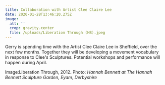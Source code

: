 ```yaml
---
title: Collaboration with Artist Clee Claire Lee
date: 2020-01-28T13:46:20.275Z
image:
  alt: ''
  crop: gravity.center
  file: /uploads/Liberation Through (HB).jpeg
---
```

Gerry is spending time with the Artist Clee Claire Lee in Sheffield, over the next few months. Together they will be developing a movement vocabulary in response to Clee's Sculptures. Potential workshops and performance will happen during April.

Image:Liberation Through, 2012.  Photo: *Hannah Bennett at The Hannah Bennett Sculpture Garden, Eyam, Derbyshire*
